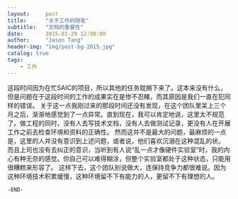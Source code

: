 ```yaml
---
layout:     post
title:      "关于工作的随笔"
subtitle:   "文档的重要性"
date:       2015-01-29 12:00:00
author:     "Jason Tang"
header-img: "img/post-bg-2015.jpg"
catalog: true
tags:
    - 工作
---
```


这段时间因为在忙SAIC的项目，所以其他的任务耽搁下来了。这本来没有什么，但是问题在于这段时间的工作的成果实在是惨不忍睹，而其原因是我们一直在犯同样的错误。
关于这一点我刚过来的那段时间还没有发现，在这个团队里呆上三个月之后，渐渐地感觉到了一点异常。直到现在，我可以肯定地说，这里太不规范了。做工程的同时，没有人去写技术文档，没有人去做测试记录，更没有人在开展工作之前去检查环境和资料的正确性。
然而这并不是最大的问题，最麻烦的一点是，这里的人并没有意识到上述问题，或者说，他们喜欢沉溺在这种混乱的状。
而且上司也没有去纠正的意识，当听到有人说“乱一点才像硬件实验室”时，我的内心有种无奈的感觉。你自己可以难得糊涂，但整个实验室都处于这种状态，只能用很糟糕来形容了。
这样下去，这个团队别说做大，连保持竞争力都很难说。因为这种环境技术积累缓慢，这种环境留不下有能力的人，更留不下有理想的人。

    -END-

